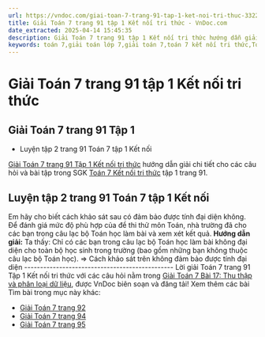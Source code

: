 ```yaml
---
url: https://vndoc.com/giai-toan-7-trang-91-tap-1-ket-noi-tri-thuc-332226
title: Giải Toán 7 trang 91 tập 1 Kết nối tri thức - VnDoc.com
date_extracted: 2025-04-14 15:45:35
description: Giải Toán 7 trang 91 tập 1 Kết nối tri thức hướng dẫn giải chi tiết các câu hỏi và bài tập trong SGK Toán 7 Kết nối tri thức tập 1.
keywords: toán 7,giải toán lớp 7,giải toán 7,toán 7 kết nối tri thức,Toán 7 kết nối tri thức với cuộc sống,giải toán 7 kết nối tri thức với cuộc sống,giải toán 7 tâp 1,giải sgk toán 7,Giải Toán 7 Bài 17 Thu thập và phân loại dữ liệu,Thu thập và phân loại dữ liệu,Giải Toán 7 kết nối tri thức Thu thập và phân loại dữ liệu,toán 7 trang 91,giải toán 7 trang 91,giải toán lớp 7 trang 91,toán lớp 7 trang 91,luyện tập 2 trang 91 Toán 7 tập 1,luyện tập 2 trang 91 SGK Toán 7,giải toán 7 luyện tập 2 trang 91
---
```


# Giải Toán 7 trang 91 tập 1 Kết nối tri thức
## **Giải Toán 7 trang 91 Tập 1**
  * Luyện tập 2 trang 91 Toán 7 tập 1 Kết nối

[Giải Toán 7 trang 91 Tập 1 Kết nối tri thức](<https://vndoc.com/giai-toan-7-trang-91-tap-1-ket-noi-tri-thuc-332226>) hướng dẫn giải chi tiết cho các câu hỏi và bài tập trong SGK [Toán 7 Kết nối tri thức](<https://vndoc.com/toan-8-ket-noi-tri-thuc>) tập 1 trang 91.
## **Luyện tập 2 trang 91 Toán 7 tập 1 Kết nối**
Em hãy cho biết cách khảo sát sau có đảm bảo được tính đại diện không.
Để đánh giá mức độ phù hợp của đề thi thử môn Toán, nhà trường đã cho các bạn trong câu lạc bộ Toán học làm bài và xem xét kết quả.
**Hướng dẫn giải:**
Ta thấy: Chỉ có các bạn trong câu lạc bộ Toán học làm bài không đại diện cho toàn bộ học sinh trong trường \(bao gồm những bạn không thuộc câu lạc bộ Toán học\).
⇒ Cách khảo sát trên không đảm bảo được tính đại diện
\-----------------------------------------------
Lời giải Toán 7 trang 91 Tập 1 Kết nối tri thức với các câu hỏi nằm trong [Giải Toán 7 Bài 17: Thu thập và phân loại dữ liệu](<https://vndoc.com/toan-7-bai-17-thu-thap-va-phan-loai-du-lieu-271172>), được VnDoc biên soạn và đăng tải\!
Xem thêm các bài Tìm bài trong mục này khác:
  * [Giải Toán 7 trang 92 ](</giai-toan-7-trang-92-tap-1-ket-noi-tri-thuc-332231>)
  * [Giải Toán 7 trang 94 ](</giai-toan-7-trang-94-tap-1-ket-noi-tri-thuc-332234>)
  * [Giải Toán 7 trang 95 ](</giai-toan-7-trang-95-tap-1-ket-noi-tri-thuc-332235>)

